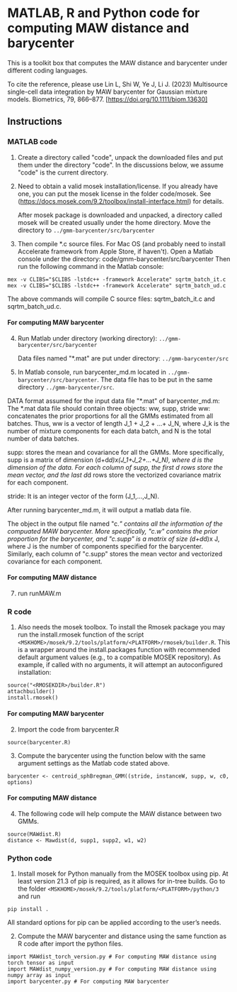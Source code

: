 # MATLAB, R and Python code for computing MAW distance and barycenter
This is a toolkit box that computes the MAW distance and barycenter under different coding languages.

To cite the reference, please use Lin L, Shi W, Ye J, Li J. (2023) Multisource single-cell data integration by MAW barycenter for Gaussian mixture models. Biometrics, 79, 866–877. [https://doi.org/10.1111/biom.13630]

## Instructions
### MATLAB code
1. Create a directory called "code", unpack the downloaded files and put them under the directory "code". In the discussions below, we assume "code" is the current directory. 

2. Need to obtain a valid mosek installation/license. If you already have one, you can put the mosek license in the folder code/mosek. See (https://docs.mosek.com/9.2/toolbox/install-interface.html) for details.

   After mosek package is downloaded and unpacked, a directory called mosek will be created usually under the home directory. Move the directory to `../gmm-barycenter/src/barycenter`

3. Then compile *.c source files. For Mac OS (and probably need to install Accelerate framework from Apple Store, if haven't). Open a Matlab console under the directory: code/gmm-barycenter/src/barycenter
   Then run the following command in the Matlab console:
   
```
mex -v CLIBS="$CLIBS -lstdc++ -framework Accelerate" sqrtm_batch_it.c
mex -v CLIBS="$CLIBS -lstdc++ -framework Accelerate" sqrtm_batch_ud.c
```

The above commands will compile C source files: sqrtm_batch_it.c and sqrtm_batch_ud.c. 
#### For computing MAW barycenter
4. Run Matlab under directory (working directory): `../gmm-barycenter/src/barycenter`
   
   Data files named "*.mat" are put under directory: `../gmm-barycenter/src`

6. In Matlab console, run barycenter_md.m located in `../gmm-barycenter/src/barycenter`. The data file has to be put in the same directory `../gmm-barycenter/src`.

DATA format assumed for the input data file "*.mat" of barycenter_md.m:
The *.mat data file should contain three objects: ww, supp, stride
ww: concatenates the prior proportions for all the GMMs estimated from all batches. Thus, ww is a vector of length J_1 + J_2 + ...+ J_N, where J_k is the number of mixture components for each data batch, and N is the total number of data batches.

supp: stores the mean and covariance for all the GMMs. More specifically, supp is a matrix of dimension (d+d*d)x(J_1+J_2+...+J_N), where d is the dimension of the data. For each column of supp, the first d rows store the mean vector, and the last d*d rows store the vectorized covariance matrix for each component. 

stride: It is an integer vector of the form (J_1,...,J_N). 

After running barycenter_md.m, it will output a matlab data file. 

The object in the output file named "c.*" contains all the information of the compuated MAW barycenter. More specifically, "c.w" contains the prior proportion for the barycenter, and "c.supp" is a matrix of size (d+d*d)x J, where J is the number of components specified for the barycenter. Similarly, each column of "c.supp" stores the mean vector and vectorized covariance for each component. 

#### For computing MAW distance

7. run runMAW.m

### R code


1. Also needs the mosek toolbox. To install the Rmosek package you may run the install.rmosek function of the script `<MSKHOME>/mosek/9.2/tools/platform/<PLATFORM>/rmosek/builder.R`. This is a wrapper around the install.packages function with recommended default argument values (e.g., to a compatible MOSEK repository). As example, if called with no arguments, it will attempt an autoconfigured installation:
```
source("<RMOSEKDIR>/builder.R")
attachbuilder()
install.rmosek()
```
#### For computing MAW barycenter
2. Import the code from barycenter.R
```
source(barycenter.R)
```

3. Compute the barycenter using the function below with the same argument settings as the Matlab code stated above.
```
barycenter <- centroid_sphBregman_GMM((stride, instanceW, supp, w, c0, options)
```


#### For computing MAW distance

4. The following code will help compute the MAW distance between two GMMs.
```
source(MAWdist.R)
distance <- Mawdist(d, supp1, supp2, w1, w2)
```

### Python code

1. Install mosek for Python manually from the MOSEK toolbox using pip. At least version 21.3 of pip is required, as it allows for in-tree builds. Go to the folder `<MSKHOME>/mosek/9.2/tools/platform/<PLATFORM>/python/3` and run
```
pip install .
```
All standard options for pip can be applied according to the user’s needs.

2. Compute the MAW barycenter and distance using the same function as R code after import the python files.
```
import MAWdist_torch_version.py # For computing MAW distance using torch tensor as input
import MAWdist_numpy_version.py # For computing MAW distance using numpy array as input
import barycenter.py # For computing MAW barycenter
```




